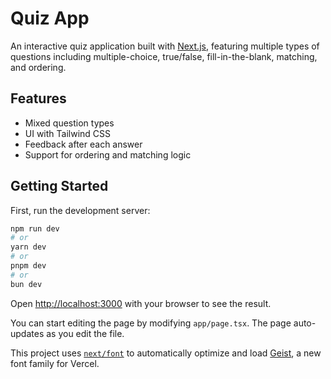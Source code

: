 # Quiz App
An interactive quiz application built with [Next.js](https://nextjs.org), featuring multiple types of questions including multiple-choice, true/false, fill-in-the-blank, matching, and ordering.

## Features

- Mixed question types 
- UI with Tailwind CSS
- Feedback after each answer
- Support for ordering and matching logic

## Getting Started

First, run the development server:

```bash
npm run dev
# or
yarn dev
# or
pnpm dev
# or
bun dev
```

Open [http://localhost:3000](http://localhost:3000) with your browser to see the result.

You can start editing the page by modifying `app/page.tsx`. The page auto-updates as you edit the file.

This project uses [`next/font`](https://nextjs.org/docs/app/building-your-application/optimizing/fonts) to automatically optimize and load [Geist](https://vercel.com/font), a new font family for Vercel.

